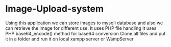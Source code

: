# Image-Upload-system
Using this application we can store images to mysqli database and also we can retrieve the image for different use.
It uses PHP file handling 
It uses PHP base64_encode() method for base64 conversion
Clone all files and put it in a folder and run it on local xampp server or WampServer
